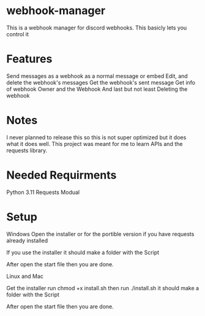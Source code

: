 # webhook-manager
This is a webhook manager for discord webhooks.
This basicly lets you control it

# Features
Send messages as a webhook as a normal message or embed
Edit, and delete the webhook's messages
Get the webhook's sent message
Get info of webhook Owner and the Webhook
And last but not least
Deleting the webhook

# Notes
I never planned to release this so this is not super optimized but it does what it does well.
This project was meant for me to learn APIs and the requests library.

# Needed Requirments
Python 3.11
Requests Modual

# Setup
Windows
Open the installer or for the portible version if you have requests already installed

If you use the installer it should make a folder with the Script

After open the start file then you are done.

Linux and Mac

Get the installer run
chmod +x install.sh
then run
./install.sh
it should make a folder with the Script

After open the start file then you are done.
